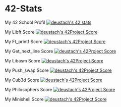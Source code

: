 # 42-Stats

My 42 School Profil
[![deustach's 42 stats](https://badge42.herokuapp.com/api/stats/deustach)](https://github.com/JaeSeoKim/badge42)

My Libft Score
[![deustach's 42Project Score](https://badge42.herokuapp.com/api/project/deustach/libft)](https://github.com/JaeSeoKim/badge42)

My Ft_printf Score
[![deustach's 42Project Score](https://badge42.herokuapp.com/api/project/deustach/ft_printf)](https://github.com/JaeSeoKim/badge42)

My Get_next_line Score
[![deustach's 42Project Score](https://badge42.herokuapp.com/api/project/deustach/get_next_line)](https://github.com/JaeSeoKim/badge42)

My Libasm Score
[![deustach's 42Project Score](https://badge42.herokuapp.com/api/project/deustach/libasm)](https://github.com/JaeSeoKim/badge42)

My Push_swap Score
[![deustach's 42Project Score](https://badge42.herokuapp.com/api/project/deustach/push_swap)](https://github.com/JaeSeoKim/badge42)

My Cub3d Score
[![deustach's 42Project Score](https://badge42.herokuapp.com/api/project/deustach/cub3d)](https://github.com/JaeSeoKim/badge42)

My Philosophers Score
[![deustach's 42Project Score](https://badge42.herokuapp.com/api/project/deustach/philosophers)](https://github.com/JaeSeoKim/badge42)

My Minishell Score
[![deustach's 42Project Score](https://badge42.herokuapp.com/api/project/deustach/minishell)](https://github.com/JaeSeoKim/badge42)

<!--
**Majestiik/Majestiik** is a ✨ _special_ ✨ repository because its `README.md` (this file) appears on your GitHub profile.

Here are some ideas to get you started:

- 🔭 I’m currently working on ...
- 🌱 I’m currently learning ...
- 👯 I’m looking to collaborate on ...
- 🤔 I’m looking for help with ...
- 💬 Ask me about ...
- 📫 How to reach me: ...
- 😄 Pronouns: ...
- ⚡ Fun fact: ...
-->
